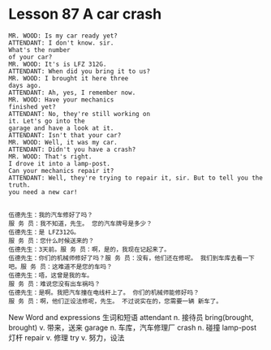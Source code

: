 # Lesson 87 A car crash

```
MR. WOOD: Is my car ready yet?
ATTENDANT: I don't know. sir.
What's the number
of your car?
MR. WOOD: It's is LFZ 312G.
ATTENDANT: When did you bring it to us?
MR. WOOD: I brought it here three
days ago.
ATTENDANT: Ah, yes, I remember now.
MR. WOOD: Have your mechanics
finished yet?
ATTENDANT: No, they're still working on
it. Let's go into the
garage and have a look at it.
ATTENDANT: Isn't that your car?
MR. WOOD: Well, it was my car.
ATTENDANT: Didn't you have a crash?
MR. WOOD: That's right.
I drove it into a lamp-post.
Can your mechanics repair it?
ATTENDANT: Well, they're trying to repair it, sir. But to tell you the truth.
you need a new car!


伍德先生：我的汽车修好了吗？
服 务 员：我不知道，先生。 您的汽车牌号是多少？
伍德先生：是 LFZ312G。
服 务 员：您什么时候送来的？
伍德先生：3天前。服 务 员：啊，是的，我现在记起来了。
伍德先生：你们的机械师修好了吗？服 务 员：没有，他们还在修呢。 我们到车库去看一下吧。服 务 员：这难道不是您的车吗？
伍德先生：唔，这曾是我的车。
服 务 员：难说您没有出车祸吗？
伍德先生：是啊。我把汽车撞在电线杆上了。 你们的机械师能修好吗？
服 务 员：啊，他们正设法修呢，先生。 不过说实在的，您需要一辆 新车了。
```

New Word and expressions 生词和短语
attendant
n. 接待员
bring(brought, brought)
v. 带来，送来
garage
n. 车库，汽车修理厂
crash
n. 碰撞
lamp-post
灯杆
repair
v. 修理
try
v. 努力，设法
